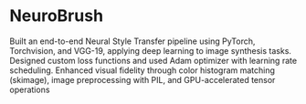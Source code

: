 # NeuroBrush

Built an end-to-end Neural Style Transfer pipeline using PyTorch, Torchvision, and VGG-19, applying deep
learning to image synthesis tasks. Designed custom loss functions and used Adam optimizer with learning rate
scheduling. Enhanced visual fidelity through color histogram matching (skimage), image preprocessing with PIL,
and GPU-accelerated tensor operations
